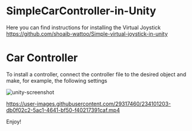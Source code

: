 # SimpleCarController-in-Unity
Here you can find instructions for installing the Virtual Joystick
https://github.com/shoaib-wattoo/Simple-virtual-joystick-in-unity

# Car Controller 
To install a controller, connect the controller file to the desired object and make, for example, the following settings

![unity-screenshot](https://user-images.githubusercontent.com/29317460/234089367-1df77e2a-2e40-4da3-9717-dcd37c216a81.PNG)

https://user-images.githubusercontent.com/29317460/234101203-db0f02c2-5ac1-4641-bf50-f40217391caf.mp4

Enjoy!
